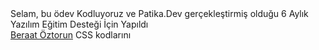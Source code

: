 <!DOCTYPE html>
<html>
<head>
  <style>
    @property --rotate {
      syntax: "<angle>";
      initial-value: 132deg;
      inherits: false;
    }

    :root {
      --card-height: 65vh;
      --card-width: calc(var(--card-height) / 1.5);
    }

      @property --rotate {
  syntax: "<angle>";
  initial-value: 132deg;
  inherits: false;
}

:root {
  --card-height: 65vh;
  --card-width: calc(var(--card-height) / 1.5);
}


body {
  min-height: 100vh;
  background: #212534;
  display: flex;
  align-items: center;
  flex-direction: column;
  padding-top: 2rem;
  padding-bottom: 2rem;
  box-sizing: border-box;
}


.card {
  background: #191c29;
  width: var(--card-width);
  height: var(--card-height);
  padding: 50px;
  position: relative;
  border-radius: 6px;
  justify-content: center;
  align-items: center;
  text-align: center;
  display: flex;
  font-size: 1.5em;
  color: rgb(88 199 250 / 0%);
  cursor: pointer;
  font-family: cursive;
}

.card:hover {
  color: rgb(88 199 250 / 100%);
  transition: color 1s;
}
.card:hover:before, .card:hover:after {
  animation: none;
  opacity: 0;
}


.card::before {
  content: "";
  width: 104%;
  height: 102%;
  border-radius: 8px;
  background-image: linear-gradient(
    var(--rotate)
    , #0066ff, #ff00c8 43%, #00eeff);
    position: absolute;
    z-index: -1;
    top: -1%;
    left: -2%;
    animation: spin 2.5s linear infinite;
}

.card::after {
  position: absolute;
  content: "";
  top: calc(var(--card-height) / 6);
  left: 0;
  right: 0;
  z-index: -1;
  height: 100%;
  width: 100%;
  margin: 0 auto;
  transform: scale(0.8);
  filter: blur(calc(var(--card-height) / 6));
  background-image: linear-gradient(
    var(--rotate)
    , #4c00ff, #ff00c8 20%, #00eeff);
    opacity: 10;
  transition: opacity .5s;
  animation: spin 2.5s linear infinite;
}

@keyframes spin {
  0% {
    --rotate: 0deg;
  }
  100% {
    --rotate: 360deg;
  }
}

a {
  color: #212534;
  text-decoration: none;
  font-family: sans-serif;
  font-weight: bold;
  margin-top: 2rem;
}

  </style>
</head>
<body>
  <div class="card">
    Selam, bu ödev Kodluyoruz ve Patika.Dev gerçekleştirmiş olduğu 6 Aylık Yazılım Eğitim Desteği İçin Yapıldı
  </div>
  <a href="https://www.linkedin.com/in/beraatoztorun/" target="_blank">Beraat Öztorun</a>
</body>
</html>
CSS kodlarını <style> etiketi içine yapıştırın.
README.md dosyasını kaydedin ve GitHub deposuna yükleyin.
Bu şekilde, README.md dosyasında HTML ve CSS kodlarınız yer alacak ve GitHub tarafından otomatik olarak HTML olarak yorumlanacaktır.





